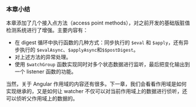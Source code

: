### 本章小结

本章添加了几个接入点方法（access point methods），对之前开发的基础版脏值检测系统进行了增强。主要内容有：

* 在 digest 循环中执行函数的几种方式：同步执行的 `$eval` 和 `$apply`，还有异步执行的 `$evalAsync`、`$applyAsync`和`$$postDigest`。
* 对上述方法的异常处理。
* 使用 `$watchGroup` 函数实现同时对多个状态数据进行监听，最后把变化输出到一个 listener 函数的功能。

当然，关于 Angular 作用域的内容还有很多。下一章，我们会看看作用域是如何实现继承的，又是如何让 watcher 不仅可以对当前作用域上的数据进行侦听，还可以侦听父作用域上的数据的。

